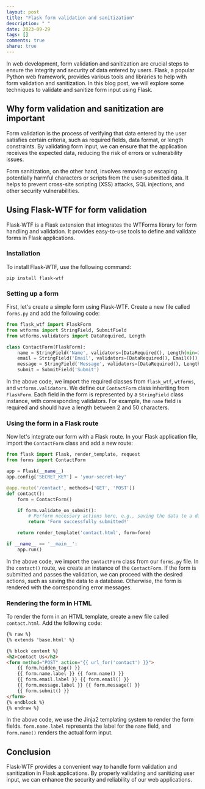 ```yaml
---
layout: post
title: "Flask form validation and sanitization"
description: " "
date: 2023-09-29
tags: []
comments: true
share: true
---
```


In web development, form validation and sanitization are crucial steps to ensure the integrity and security of data entered by users. Flask, a popular Python web framework, provides various tools and libraries to help with form validation and sanitization. In this blog post, we will explore some techniques to validate and sanitize form input using Flask.

## Why form validation and sanitization are important

Form validation is the process of verifying that data entered by the user satisfies certain criteria, such as required fields, data format, or length constraints. By validating form input, we can ensure that the application receives the expected data, reducing the risk of errors or vulnerability issues.

Form sanitization, on the other hand, involves removing or escaping potentially harmful characters or scripts from the user-submitted data. It helps to prevent cross-site scripting (XSS) attacks, SQL injections, and other security vulnerabilities.

## Using Flask-WTF for form validation

Flask-WTF is a Flask extension that integrates the WTForms library for form handling and validation. It provides easy-to-use tools to define and validate forms in Flask applications.

### Installation

To install Flask-WTF, use the following command:

```shell
pip install flask-wtf
```

### Setting up a form

First, let's create a simple form using Flask-WTF. Create a new file called `forms.py` and add the following code:

```python
from flask_wtf import FlaskForm
from wtforms import StringField, SubmitField
from wtforms.validators import DataRequired, Length

class ContactForm(FlaskForm):
    name = StringField('Name', validators=[DataRequired(), Length(min=2, max=50)])
    email = StringField('Email', validators=[DataRequired(), Email()])
    message = StringField('Message', validators=[DataRequired(), Length(min=5, max=200)])
    submit = SubmitField('Submit')
```

In the above code, we import the required classes from `flask_wtf`, `wtforms`, and `wtforms.validators`. We define our `ContactForm` class inheriting from `FlaskForm`. Each field in the form is represented by a `StringField` class instance, with corresponding validators. For example, the `name` field is required and should have a length between 2 and 50 characters.

### Using the form in a Flask route

Now let's integrate our form with a Flask route. In your Flask application file, import the `ContactForm` class and add a new route:

```python
from flask import Flask, render_template, request
from forms import ContactForm

app = Flask(__name__)
app.config['SECRET_KEY'] = 'your-secret-key'

@app.route('/contact', methods=['GET', 'POST'])
def contact():
    form = ContactForm()

    if form.validate_on_submit():
        # Perform necessary actions here, e.g., saving the data to a database
        return 'Form successfully submitted!'

    return render_template('contact.html', form=form)

if __name__ == '__main__':
    app.run()
```

In the above code, we import the `ContactForm` class from our `forms.py` file. In the `contact()` route, we create an instance of the `ContactForm`. If the form is submitted and passes the validation, we can proceed with the desired actions, such as saving the data to a database. Otherwise, the form is rendered with the corresponding error messages.

### Rendering the form in HTML

To render the form in an HTML template, create a new file called `contact.html`. Add the following code:

```html
{% raw %}
{% extends 'base.html' %}

{% block content %}
<h2>Contact Us</h2>
<form method="POST" action="{{ url_for('contact') }}">
    {{ form.hidden_tag() }}
    {{ form.name.label }} {{ form.name() }}
    {{ form.email.label }} {{ form.email() }}
    {{ form.message.label }} {{ form.message() }}
    {{ form.submit() }}
</form>
{% endblock %}
{% endraw %}
```

In the above code, we use the Jinja2 templating system to render the form fields. `form.name.label` represents the label for the `name` field, and `form.name()` renders the actual form input.

## Conclusion

Flask-WTF provides a convenient way to handle form validation and sanitization in Flask applications. By properly validating and sanitizing user input, we can enhance the security and reliability of our web applications.